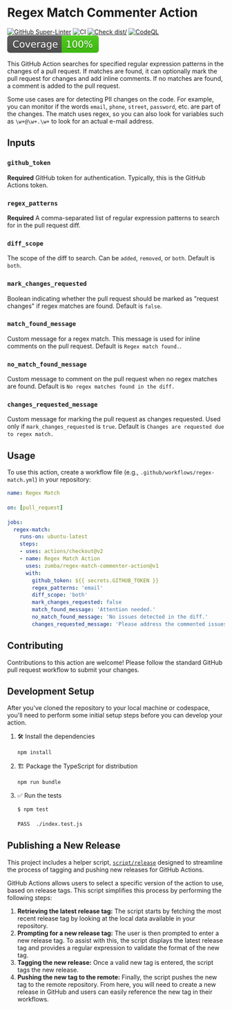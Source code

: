 # Regex Match Commenter Action

[![GitHub Super-Linter](https://github.com/zumba/regex-match-commenter-action/actions/workflows/linter.yml/badge.svg)](https://github.com/super-linter/super-linter)
![CI](https://github.com/zumba/regex-match-commenter-action/actions/workflows/ci.yml/badge.svg)
[![Check dist/](https://github.com/zumba/regex-match-commenter-action/actions/workflows/check-dist.yml/badge.svg)](https://github.com/zumba/regex-match-commenter-action/actions/workflows/check-dist.yml)
[![CodeQL](https://github.com/zumba/regex-match-commenter-action/actions/workflows/codeql-analysis.yml/badge.svg)](https://github.com/zumba/regex-match-commenter-action/actions/workflows/codeql-analysis.yml)
[![Coverage](./badges/coverage.svg)](./badges/coverage.svg)

This GitHub Action searches for specified regular expression patterns in the changes of a pull request. If matches are found, it can optionally mark the pull request for changes and add inline comments. If no matches are found, a comment is added to the pull request.

Some use cases are for detecting PII changes on the code. For example, you can monitor if the words `email`, `phone`, `street`, `password`, etc. are part of the changes.
The match uses regex, so you can also look for variables such as `\w+@\w+.\w+` to look for an actual e-mail address.

## Inputs

### `github_token`

**Required** GitHub token for authentication. Typically, this is the GitHub Actions token.

### `regex_patterns`

**Required** A comma-separated list of regular expression patterns to search for in the pull request diff.

### `diff_scope`

The scope of the diff to search. Can be `added`, `removed`, or `both`. Default is `both`.

### `mark_changes_requested`

Boolean indicating whether the pull request should be marked as "request changes" if regex matches are found. Default is `false`.

### `match_found_message`

Custom message for a regex match. This message is used for inline comments on the pull request. Default is `Regex match found.`.

### `no_match_found_message`

Custom message to comment on the pull request when no regex matches are found. Default is `No regex matches found in the diff.`

### `changes_requested_message`

Custom message for marking the pull request as changes requested. Used only if `mark_changes_requested` is `true`. Default is `Changes are requested due to regex match.`

## Usage

To use this action, create a workflow file (e.g., `.github/workflows/regex-match.yml`) in your repository:

```yaml
name: Regex Match

on: [pull_request]

jobs:
  regex-match:
    runs-on: ubuntu-latest
    steps:
    - uses: actions/checkout@v2
    - name: Regex Match Action
      uses: zumba/regex-match-commenter-action@v1
      with:
        github_token: ${{ secrets.GITHUB_TOKEN }}
        regex_patterns: 'email'
        diff_scope: 'both'
        mark_changes_requested: false
        match_found_message: 'Attention needed.'
        no_match_found_message: 'No issues detected in the diff.'
        changes_requested_message: 'Please address the commented issues.'
```

## Contributing

Contributions to this action are welcome! Please follow the standard GitHub pull request workflow to submit your changes.


## Development Setup

After you've cloned the repository to your local machine or codespace, you'll
need to perform some initial setup steps before you can develop your action.

1. :hammer_and_wrench: Install the dependencies

   ```bash
   npm install
   ```

1. :building_construction: Package the TypeScript for distribution

   ```bash
   npm run bundle
   ```

1. :white_check_mark: Run the tests

   ```bash
   $ npm test

   PASS  ./index.test.js
   ```

## Publishing a New Release

This project includes a helper script, [`script/release`](./script/release)
designed to streamline the process of tagging and pushing new releases for
GitHub Actions.

GitHub Actions allows users to select a specific version of the action to use,
based on release tags. This script simplifies this process by performing the
following steps:

1. **Retrieving the latest release tag:** The script starts by fetching the most
   recent release tag by looking at the local data available in your repository.
1. **Prompting for a new release tag:** The user is then prompted to enter a new
   release tag. To assist with this, the script displays the latest release tag
   and provides a regular expression to validate the format of the new tag.
1. **Tagging the new release:** Once a valid new tag is entered, the script tags
   the new release.
1. **Pushing the new tag to the remote:** Finally, the script pushes the new tag
   to the remote repository. From here, you will need to create a new release in
   GitHub and users can easily reference the new tag in their workflows.
